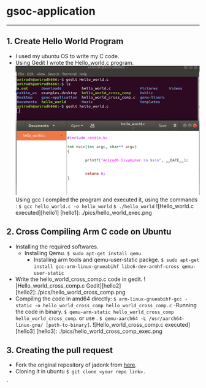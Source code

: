 # gsoc-application
----
## 1. Create Hello World Program
- I used my ubuntu OS to write my C code.
- Using Gedit I wrote the Hello_world.c program.
![Hello_world.c Gedit](./pics/Hello_world.png)
Using gcc I compiled the program and executed it, using the commands :
`$ gcc hello_world.c -o hello_world`
`$ ./hello_world`
![Hello_world.c executed][hello1]
[hello1]: ./pics/hello_world_exec.png

## 2. Cross Compiling Arm C code on Ubuntu
-   Installing the required softwares.
	- Installing Qemu.
      	`$ sudo apt-get install qemu `
    	- Installing  arm tools and qemu-user-static packge.
      	`$ sudo apt-get install gcc-arm-linux-gnueabihf libc6-dev-armhf-cross qemu-user-static`
- Write the hello_world_cross_comp.c code in gedit.
![Hello_world_cross_comp.c Gedit][hello2]
[hello2]:./pics/hello_world_cross_comp.png
- Compiling the code in amd64 directly:
    `$ arm-linux-gnueabihf-gcc -static -o hello_world_cross_comp hello_world_cross_comp.c`
-Running the code in binary.
    `$ qemu-arm-static hello_world_cross_comp hello_world_cross_comp`.
    or use .
    `$ qemu-aarch64 -L /usr/aarch64-linux-gnu/ [path-to-binary]`.
 ![Hello_world_cross_comp.c executed][hello3]
[hello3]: ./pics/hello_world_cross_comp_exec.png

## 3. Creating the pull request
- Fork the original repository of jadonk from [here](https://github.com/jadonk/gsoc-application).
- Cloning it in ubuntu `$ git clone <your repo link>.`

`
